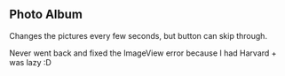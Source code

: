 ## Photo Album

Changes the pictures every few seconds, but button can skip through.

Never went back and fixed the ImageView error because I had Harvard + was lazy :D
